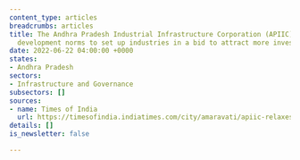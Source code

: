 ```yaml
---
content_type: articles
breadcrumbs: articles
title: The Andhra Pradesh Industrial Infrastructure Corporation (APIIC) relaxes land
  development norms to set up industries in a bid to attract more investment
date: 2022-06-22 04:00:00 +0000
states:
- Andhra Pradesh
sectors:
- Infrastructure and Governance
subsectors: []
sources:
- name: Times of India
  url: https://timesofindia.indiatimes.com/city/amaravati/apiic-relaxes-norms-to-set-up-industries/articleshow/92292939.cms
details: []
is_newsletter: false

---
```

